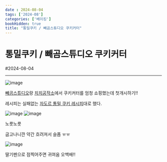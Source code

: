 ```yaml
---
date : 2024-08-04
tags: ['2024-08']
categories: ['베이킹']
bookHidden: true
title: "통밀쿠키 / 빼곰스튜디오 쿠키커터"
---
```


# 통밀쿠키 / 빼곰스튜디오 쿠키커터

#2024-08-04

---

![image](https://github.com/user-attachments/assets/4c60a565-8351-4827-bed1-abdb03d19dd0)

[빼곰스튜디오](https://smartstore.naver.com/saiedesign)랑 [치치공작소](https://smartstore.naver.com/chichi_land)에서 쿠키커터를 엄청 쇼핑했는데 첫개시하기!!

레시피는 실패없는 [자도르 통밀 쿠키 레시피](https://www.youtube.com/watch?v=43m2weB48nQ)대로 했다.

![image](https://github.com/user-attachments/assets/680a07f4-664a-4996-96e9-1119415132f1)
![image](https://github.com/user-attachments/assets/c781614b-69ad-43ff-b1c9-d4fb15e319e8)

노릇노릇

굽고나니깐 약간 흐려져서 슬픔 ㅠㅠ

![image](https://github.com/user-attachments/assets/ea29592b-37e5-4cb7-84bd-522a7aebfeb6)

딸기펜으로 점찍어주면 귀여움 오백배!!
